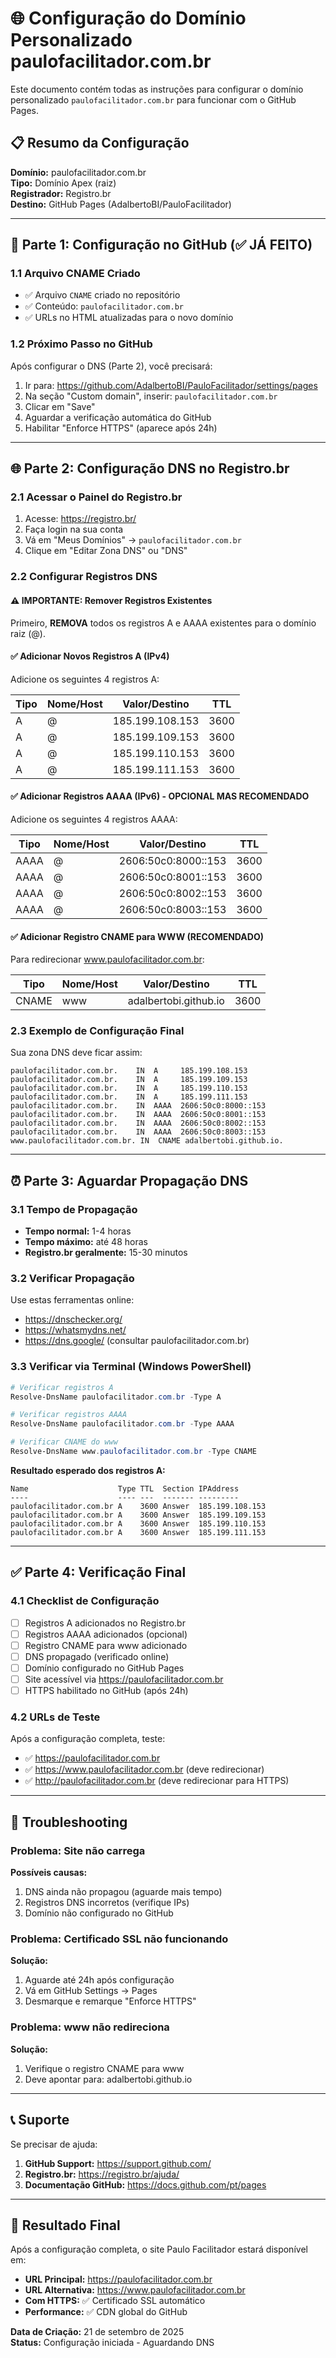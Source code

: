# 🌐 Configuração do Domínio Personalizado paulofacilitador.com.br

Este documento contém todas as instruções para configurar o domínio personalizado `paulofacilitador.com.br` para funcionar com o GitHub Pages.

## 📋 Resumo da Configuração

**Domínio:** paulofacilitador.com.br  
**Tipo:** Domínio Apex (raiz)  
**Registrador:** Registro.br  
**Destino:** GitHub Pages (AdalbertoBI/PauloFacilitador)

---

## 🔧 Parte 1: Configuração no GitHub (✅ JÁ FEITO)

### 1.1 Arquivo CNAME Criado
- ✅ Arquivo `CNAME` criado no repositório
- ✅ Conteúdo: `paulofacilitador.com.br`
- ✅ URLs no HTML atualizadas para o novo domínio

### 1.2 Próximo Passo no GitHub
Após configurar o DNS (Parte 2), você precisará:

1. Ir para: https://github.com/AdalbertoBI/PauloFacilitador/settings/pages
2. Na seção "Custom domain", inserir: `paulofacilitador.com.br`
3. Clicar em "Save"
4. Aguardar a verificação automática do GitHub
5. Habilitar "Enforce HTTPS" (aparece após 24h)

---

## 🌐 Parte 2: Configuração DNS no Registro.br

### 2.1 Acessar o Painel do Registro.br
1. Acesse: https://registro.br/
2. Faça login na sua conta
3. Vá em "Meus Domínios" → `paulofacilitador.com.br`
4. Clique em "Editar Zona DNS" ou "DNS"

### 2.2 Configurar Registros DNS

#### ⚠️ IMPORTANTE: Remover Registros Existentes
Primeiro, **REMOVA** todos os registros A e AAAA existentes para o domínio raiz (@).

#### ✅ Adicionar Novos Registros A (IPv4)
Adicione os seguintes 4 registros A:

| Tipo | Nome/Host | Valor/Destino | TTL |
|------|-----------|---------------|-----|
| A | @ | 185.199.108.153 | 3600 |
| A | @ | 185.199.109.153 | 3600 |
| A | @ | 185.199.110.153 | 3600 |
| A | @ | 185.199.111.153 | 3600 |

#### ✅ Adicionar Registros AAAA (IPv6) - OPCIONAL MAS RECOMENDADO
Adicione os seguintes 4 registros AAAA:

| Tipo | Nome/Host | Valor/Destino | TTL |
|------|-----------|---------------|-----|
| AAAA | @ | 2606:50c0:8000::153 | 3600 |
| AAAA | @ | 2606:50c0:8001::153 | 3600 |
| AAAA | @ | 2606:50c0:8002::153 | 3600 |
| AAAA | @ | 2606:50c0:8003::153 | 3600 |

#### ✅ Adicionar Registro CNAME para WWW (RECOMENDADO)
Para redirecionar www.paulofacilitador.com.br:

| Tipo | Nome/Host | Valor/Destino | TTL |
|------|-----------|---------------|-----|
| CNAME | www | adalbertobi.github.io | 3600 |

### 2.3 Exemplo de Configuração Final
Sua zona DNS deve ficar assim:
```
paulofacilitador.com.br.    IN  A     185.199.108.153
paulofacilitador.com.br.    IN  A     185.199.109.153  
paulofacilitador.com.br.    IN  A     185.199.110.153
paulofacilitador.com.br.    IN  A     185.199.111.153
paulofacilitador.com.br.    IN  AAAA  2606:50c0:8000::153
paulofacilitador.com.br.    IN  AAAA  2606:50c0:8001::153
paulofacilitador.com.br.    IN  AAAA  2606:50c0:8002::153
paulofacilitador.com.br.    IN  AAAA  2606:50c0:8003::153
www.paulofacilitador.com.br. IN  CNAME adalbertobi.github.io.
```

---

## ⏰ Parte 3: Aguardar Propagação DNS

### 3.1 Tempo de Propagação
- **Tempo normal:** 1-4 horas
- **Tempo máximo:** até 48 horas  
- **Registro.br geralmente:** 15-30 minutos

### 3.2 Verificar Propagação
Use estas ferramentas online:
- https://dnschecker.org/
- https://whatsmydns.net/
- https://dns.google/ (consultar paulofacilitador.com.br)

### 3.3 Verificar via Terminal (Windows PowerShell)
```powershell
# Verificar registros A
Resolve-DnsName paulofacilitador.com.br -Type A

# Verificar registros AAAA  
Resolve-DnsName paulofacilitador.com.br -Type AAAA

# Verificar CNAME do www
Resolve-DnsName www.paulofacilitador.com.br -Type CNAME
```

**Resultado esperado dos registros A:**
```
Name                    Type TTL  Section IPAddress
----                    ---- ---  ------- ---------
paulofacilitador.com.br A    3600 Answer  185.199.108.153
paulofacilitador.com.br A    3600 Answer  185.199.109.153
paulofacilitador.com.br A    3600 Answer  185.199.110.153
paulofacilitador.com.br A    3600 Answer  185.199.111.153
```

---

## ✅ Parte 4: Verificação Final

### 4.1 Checklist de Configuração
- [ ] Registros A adicionados no Registro.br
- [ ] Registros AAAA adicionados (opcional)
- [ ] Registro CNAME para www adicionado  
- [ ] DNS propagado (verificado online)
- [ ] Domínio configurado no GitHub Pages
- [ ] Site acessível via https://paulofacilitador.com.br
- [ ] HTTPS habilitado no GitHub (após 24h)

### 4.2 URLs de Teste
Após a configuração completa, teste:
- ✅ https://paulofacilitador.com.br
- ✅ https://www.paulofacilitador.com.br (deve redirecionar)
- ✅ http://paulofacilitador.com.br (deve redirecionar para HTTPS)

---

## 🚨 Troubleshooting

### Problema: Site não carrega
**Possíveis causas:**
1. DNS ainda não propagou (aguarde mais tempo)
2. Registros DNS incorretos (verifique IPs)
3. Domínio não configurado no GitHub

### Problema: Certificado SSL não funcionando
**Solução:**
1. Aguarde até 24h após configuração
2. Vá em GitHub Settings → Pages
3. Desmarque e remarque "Enforce HTTPS"

### Problema: www não redireciona
**Solução:**
1. Verifique o registro CNAME para www
2. Deve apontar para: adalbertobi.github.io

---

## 📞 Suporte

Se precisar de ajuda:
1. **GitHub Support:** https://support.github.com/
2. **Registro.br:** https://registro.br/ajuda/
3. **Documentação GitHub:** https://docs.github.com/pt/pages

---

## 🎉 Resultado Final

Após a configuração completa, o site Paulo Facilitador estará disponível em:
- **URL Principal:** https://paulofacilitador.com.br
- **URL Alternativa:** https://www.paulofacilitador.com.br
- **Com HTTPS:** ✅ Certificado SSL automático
- **Performance:** ✅ CDN global do GitHub

**Data de Criação:** 21 de setembro de 2025  
**Status:** Configuração iniciada - Aguardando DNS